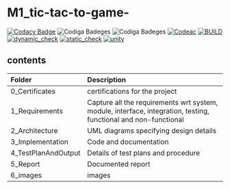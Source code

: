 # M1_tic-tac-to-game-
[![Codacy Badge](https://app.codacy.com/project/badge/Grade/f37dc163aedf42d19db2ee4c2959dade)](https://www.codacy.com/gh/Sakshi016/M1_tic-tac-to-game-/dashboard?utm_source=github.com&amp;utm_medium=referral&amp;utm_content=Sakshi016/M1_tic-tac-to-game-&amp;utm_campaign=Badge_Grade)
![Codiga Badeges](https://api.codiga.io/project/31203/score/svg)
![Codiga Badeges](https://api.codiga.io/project/31203/status/svg)
[![Codeac](https://static.codeac.io/badges/2-456190069.svg "Codeac")](https://app.codeac.io/github/Sakshi016/M1_tic-tac-to-game)
[![BUILD](https://github.com/Sakshi016/M1_tic-tac-to-game/actions/workflows/c-cpp.yml/badge.svg)](https://github.com/Sakshi016/M1_tic-tac-to-game/actions/workflows/c-cpp.yml)
[![dynamic_check](https://github.com/Sakshi016/M1_tic-tac-to-game/actions/workflows/dynamic_check.yml/badge.svg)](https://github.com/Sakshi016/M1_tic-tac-to-game/actions/workflows/dynamic_check.yml)
[![static_check](https://github.com/Sakshi016/M1_tic-tac-to-game/actions/workflows/static_check.yml/badge.svg)](https://github.com/Sakshi016/M1_tic-tac-to-game/actions/workflows/static_check.yml)
[![unity](https://github.com/Sakshi016/M1_tic-tac-to-game/actions/workflows/unity.yml/badge.svg)](https://github.com/Sakshi016/M1_tic-tac-to-game/actions/workflows/unity.yml)

## contents
| Folder              | Description                                                                                                     |
| :------------------ | :-------------------------------------------------------------------------------------------------------------- |
| 0_Certificates      |  certifications for the project                                                                      |
| 1_Requirements      | Capture all the requirements wrt system, module, interface, integration, testing, functional and non-functional |
| 2_Architecture      | UML diagrams specifying design details                                                                         |
| 3_Implementation    | Code and documentation                                                                                          |
| 4_TestPlanAndOutput | Details of test plans and procedure                                                                             |
| 5_Report            | Documented report                                                                                               |   
| 6_images         | images   |
